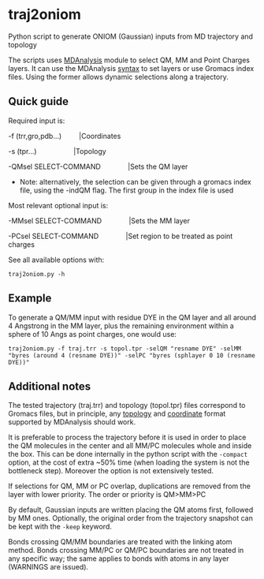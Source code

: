 # traj2oniom
Python script to generate ONIOM (Gaussian) inputs from MD trajectory and topology

The scripts uses [MDAnalysis](https://www.mdanalysis.org/) module to select QM, MM and Point Charges layers. 
It can use the MDAnalysis [syntax](https://www.mdanalysis.org/docs/documentation_pages/selections.html) to set 
layers or use Gromacs index files. Using the former allows dynamic selections along a trajectory.

Quick guide
-----------

Required input is:

-f (trr,gro,pdb...)  &nbsp;&nbsp;&nbsp;&nbsp;&nbsp;&nbsp;&nbsp; |Coordinates

-s (tpr...) &nbsp;&nbsp;&nbsp;&nbsp;&nbsp;&nbsp;&nbsp;&nbsp;&nbsp;&nbsp;&nbsp;&nbsp;&nbsp;&nbsp;&nbsp;&nbsp;&nbsp; |Topology

-QMsel SELECT-COMMAND &nbsp;&nbsp;&nbsp;&nbsp;&nbsp;&nbsp;&nbsp;&nbsp;&nbsp;&nbsp;&nbsp;&nbsp; |Sets the QM layer

* Note: alternatively, the selection can be given through a gromacs index file, using the -indQM flag. The first group in the index file is used 

Most relevant optional input is:

-MMsel SELECT-COMMAND &nbsp;&nbsp;&nbsp;&nbsp;&nbsp;&nbsp;&nbsp;&nbsp;&nbsp;&nbsp;&nbsp;&nbsp; |Sets the MM layer

-PCsel SELECT-COMMAND &nbsp;&nbsp;&nbsp;&nbsp;&nbsp;&nbsp;&nbsp;&nbsp;&nbsp;&nbsp;&nbsp;&nbsp; |Set region to be treated as point charges


See all available options with:

`traj2oniom.py -h`


Example
-------

To generate a QM/MM input with residue DYE in the QM layer and all around 4 Angstrong in the MM layer, plus
the remaining environment within a sphere of 10 Angs as point charges, one would use:

`traj2oniom.py -f traj.trr -s topol.tpr -selQM "resname DYE" -selMM "byres (around 4 (resname DYE))" -selPC "byres (sphlayer 0 10 (resname DYE))"`


Additional notes
----------------

The tested trajectory (traj.trr) and topology (topol.tpr) files correspond to Gromacs files, but in principle, 
any [topology](https://www.mdanalysis.org/docs/documentation_pages/topology/init.html#supported-topology-formats) and [coordinate](https://www.mdanalysis.org/docs/documentation_pages/coordinates/init.html#id2) format supported by MDAnalysis should work. 

It is preferable to process the trajectory before it is used in order 
to place the QM molecules in the center and all MM/PC molecules whole 
and inside the box. This can be done internally in the python script
with the `-compact` option, at the cost of extra ~50% time (when loading the system is not the bottleneck step). Moreover 
the option is not extensively tested.

If selections for QM, MM or PC overlap, duplications are removed from
the layer with lower priority. The order or priority is QM>MM>PC

By default, Gaussian inputs are written placing the QM atoms first, followed by MM ones. Optionally, the original order from the trajectory snapshot can be kept with the `-keep` keyword.

Bonds crossing QM/MM boundaries are treated with the linking atom method. Bonds crossing MM/PC or QM/PC boundaries are not treated in any specific way; the same applies to bonds with atoms in any layer (WARNINGS are issued).

